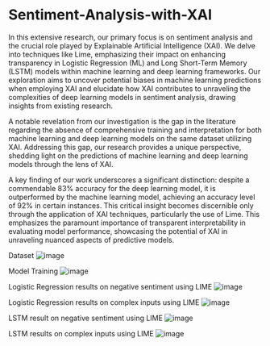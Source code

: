 # Sentiment-Analysis-with-XAI
In this extensive research, our primary focus is on sentiment analysis and the crucial role played by Explainable Artificial Intelligence (XAI). We delve into techniques like Lime, emphasizing their impact on enhancing transparency in Logistic Regression (ML) and Long Short-Term Memory (LSTM) models within machine learning and deep learning frameworks. Our exploration aims to uncover potential biases in machine learning predictions when employing XAI and elucidate how XAI contributes to unraveling the complexities of deep learning models in sentiment analysis, drawing insights from existing research.

A notable revelation from our investigation is the gap in the literature regarding the absence of comprehensive training and interpretation for both machine learning and deep learning models on the same dataset utilizing XAI. Addressing this gap, our research provides a unique perspective, shedding light on the predictions of machine learning and deep learning models through the lens of XAI.

A key finding of our work underscores a significant distinction: despite a commendable 83% accuracy for the deep learning model, it is outperformed by the machine learning model, achieving an accuracy level of 92% in certain instances. This critical insight becomes discernible only through the application of XAI techniques, particularly the use of Lime. This emphasizes the paramount importance of transparent interpretability in evaluating model performance, showcasing the potential of XAI in unraveling nuanced aspects of predictive models.


Dataset
![image](https://github.com/Sohamlinge/Sentiment-Analysis-with-XAI/assets/93962702/b7e3ab4b-3851-44b3-9597-93cbb90b4b4e)

Model Training
![image](https://github.com/Sohamlinge/Sentiment-Analysis-with-XAI/assets/93962702/2d05f35b-9633-4559-9995-e4196920a27d)

Logistic Regression results on negative sentiment using LIME
![image](https://github.com/Sohamlinge/Sentiment-Analysis-with-XAI/assets/93962702/ff7eb988-69bc-44f6-bda8-f1bf802bfd9a)

Logistic Regression results on complex inputs using LIME
![image](https://github.com/Sohamlinge/Sentiment-Analysis-with-XAI/assets/93962702/f8e0498e-1296-47d6-8922-116c10bcb921)

LSTM result on negative sentiment using LIME
![image](https://github.com/Sohamlinge/Sentiment-Analysis-with-XAI/assets/93962702/b86b1254-a575-4340-86da-c414d8d1dcc8)

LSTM results on complex inputs using LIME
![image](https://github.com/Sohamlinge/Sentiment-Analysis-with-XAI/assets/93962702/26b8774c-ccd6-40e1-85f6-5f53621ca098)





